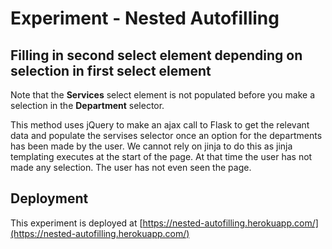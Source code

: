 # Experiment - Nested Autofilling

## Filling in second select element depending on selection in first select element
Note that the **Services** select element is not populated before you make a selection in the **Department** selector.  

This method uses jQuery to make an ajax call to Flask to get the relevant data and populate the servises selector once an option for the departments has been made by the user. We cannot rely on jinja to do this as jinja templating executes at the start of the page. At that time the user has not made any selection. The user has not even seen the page.

## Deployment
This experiment is deployed at [https://nested-autofilling.herokuapp.com/](https://nested-autofilling.herokuapp.com/)